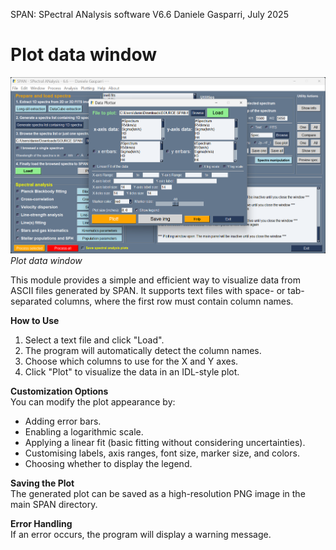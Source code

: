 SPAN: SPectral ANalysis software V6.6
Daniele Gasparri, July 2025

# Plot data window #

![Plot data](img/2d_plotting.png)
*Plot data window*


This module provides a simple and efficient way to visualize data from ASCII files generated by SPAN. It supports text files with space- or tab-separated columns, where the first row must contain column names.


**How to Use**  
1) Select a text file and click "Load".
2) The program will automatically detect the column names.
3) Choose which columns to use for the X and Y axes.
4) Click "Plot" to visualize the data in an IDL-style plot.


**Customization Options**  
You can modify the plot appearance by:
- Adding error bars.
- Enabling a logarithmic scale.
- Applying a linear fit (basic fitting without considering uncertainties).
- Customising labels, axis ranges, font size, marker size, and colors.
- Choosing whether to display the legend.


**Saving the Plot**  
The generated plot can be saved as a high-resolution PNG image in the main SPAN directory.


**Error Handling**  
If an error occurs, the program will display a warning message.

